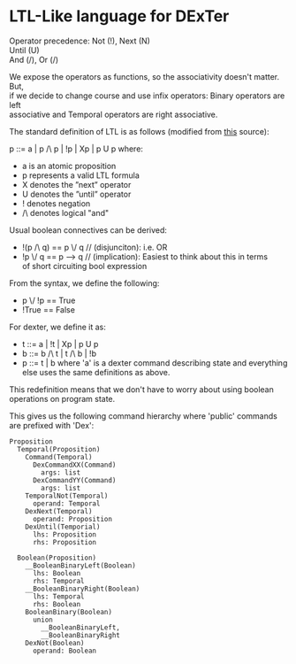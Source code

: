 # LTL-Like language for DExTer

Operator precedence:
Not (!), Next (N)  
Until (U)  
And (/\), Or (\/)  

We expose the operators as functions, so the associativity doesn't matter. But,  
if we decide to change course and use infix operators: Binary operators are left  
associative and Temporal operators are right associative.

The standard definition of LTL is as follows (modified from [this](https://www.win.tue.nl/~jschmalt/teaching/2IX20/reader_software_specification_ch_9.pdf) source):

p ::= a  |  p /\ p  |  !p  |  Xp |  p U p
where:
* a is an atomic proposition
* p represents a valid LTL formula
* X denotes the ”next” operator
* U denotes the ”until” operator
* ! denotes negation
* /\ denotes logical "and"

Usual boolean connectives can be derived:
* !(p /\ q) == p \\/ q   // (disjunciton): i.e. OR
* !p \\/ q == p --> q    // (implication): Easiest to think about this in terms  
of short circuiting bool expression

From the syntax, we define the following:
* p \\/ !p == True
* !True == False

For dexter, we define it as:
* t ::= a  |  !t  |  Xp  |  p U p
* b ::= b /\ t |  t /\ b | !b
* p ::= t | b
where 'a' is a dexter command describing state and everything else uses the same
definitions as above.

This redefinition means that we don't have to worry about using boolean
operations on program state.

This gives us the following command hierarchy where 'public' commands are
prefixed with 'Dex':
```
Proposition
  Temporal(Proposition)
    Command(Temporal)
      DexCommandXX(Command)
        args: list
      DexCommandYY(Command)
        args: list
    TemporalNot(Temporal)
      operand: Temporal
    DexNext(Temporal)
      operand: Proposition
    DexUntil(Temporial)
      lhs: Proposition
      rhs: Proposition

  Boolean(Proposition)
    __BooleanBinaryLeft(Boolean)
      lhs: Boolean
      rhs: Temporal
    __BooleanBinaryRight(Boolean)
      lhs: Temporal
      rhs: Boolean
    BooleanBinary(Boolean)
      union
        __BooleanBinaryLeft,
        __BooleanBinaryRight
    DexNot(Boolean)
      operand: Boolean
```
